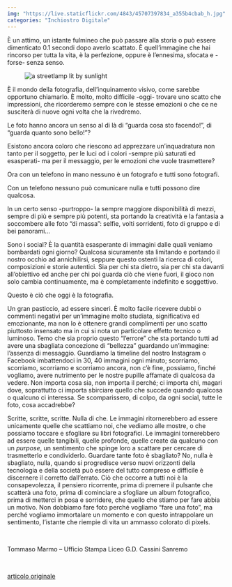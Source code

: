 ```yaml
---
img: "https://live.staticflickr.com/4843/45707397834_a355b4cbab_h.jpg"
categories: "Inchiostro Digitale"
---
```

È un attimo, un istante fulmineo che può passare alla storia o può essere dimenticato 0.1 secondi dopo averlo scattato. È quell’immagine che hai rincorso per tutta la vita, è la perfezione, oppure è l’ennesima, sfocata e -forse- senza senso.
<!--more-->
<figure><img title="renewable energy" alt="a streetlamp lit by sunlight" src="{{ page.img }}" /></figure>

È il mondo della fotografia, dell’inquinamento visivo, come sarebbe opportuno chiamarlo. È molto, molto difficile -oggi- trovare uno scatto che impressioni, che ricorderemo sempre con le stesse emozioni o che ce ne susciterà di nuove ogni volta che la rivedremo.

Le foto hanno ancora un senso al di là di “guarda cosa sto facendo!”, di “guarda quanto sono bello!”?

Esistono ancora coloro che riescono ad apprezzare un’inquadratura non tanto per il soggetto, per le luci od i colori -sempre più saturati ed esasperati- ma per il messaggio, per le emozioni che vuole trasmettere?

Ora con un telefono in mano nessuno è un fotografo e tutti sono fotografi.

Con un telefono nessuno può comunicare nulla e tutti possono dire qualcosa.

In un certo senso -purtroppo- la sempre maggiore disponibilità di mezzi, sempre di più e sempre più potenti, sta portando la creatività e la fantasia a soccombere alle foto “di massa”: selfie, volti sorridenti, foto di gruppo e di bei panorami…

Sono i social? È la quantità esasperante di immagini dalle quali veniamo bombardati ogni giorno? Qualcosa sicuramente sta limitando e portando il nostro occhio ad annichilirsi, seppure questo ostenti la ricerca di colori, composizioni e storie autentici. Sia per chi sta dietro, sia per chi sta davanti all’obiettivo ed anche per chi poi guarda ciò che viene fuori, il gioco non solo cambia continuamente, ma è completamente indefinito e soggettivo.

Questo è ciò che oggi è la fotografia.

Un gran pasticcio, ad essere sinceri. È molto facile ricevere dubbi o commenti negativi per un’immagine molto studiata, significativa ed emozionante, ma non lo è ottenere grandi complimenti per uno scatto piuttosto insensato ma in cui si nota un particolare effetto tecnico o luminoso. Temo che sia proprio questo “l’errore” che sta portando tutti ad avere una sbagliata concezione di “bellezza” guardando un’immagine: l’assenza di messaggio. Guardiamo la timeline del nostro Instagram o Facebook imbattendoci in 30, 40 immagini ogni minuto; scorriamo, scorriamo, scorriamo e scorriamo ancora, non c’è fine, possiamo, finché vogliamo, avere nutrimento per le nostre pupille affamate di qualcosa da vedere. Non importa cosa sia, non importa il perché; ci importa chi, magari dove, soprattutto ci importa sbirciare quello che succede quando qualcosa o qualcuno ci interessa. Se scomparissero, di colpo, da ogni social, tutte le foto, cosa accadrebbe?

Scritte, scritte, scritte. Nulla di che. Le immagini ritornerebbero ad essere unicamente quelle che scattiamo noi, che vediamo alle mostre, o che possiamo toccare e sfogliare su libri fotografici. Le immagini tornerebbero ad essere quelle tangibili, quelle profonde, quelle create da qualcuno con un _purpose_, un sentimento che spinge loro a scattare per cercare di trasmetterlo e condividerlo. Guardare tante foto è sbagliato? No, nulla è sbagliato, nulla, quando si progredisce verso nuovi orizzonti della tecnologia e della società può essere del tutto compreso e difficile è discernere il corretto dall’errato. Ciò che occorre a tutti noi è la consapevolezza, il pensiero ricorrente, prima di premere il pulsante che scatterà una foto, prima di cominciare a sfogliare un album fotografico, prima di metterci in posa e sorridere, che quello che stiamo per fare abbia un motivo. Non dobbiamo fare foto perché vogliamo “fare una foto”, ma perché vogliamo immortalare un momento e con questo intrappolare un sentimento, l’istante che riempie di vita un ammasso colorato di pixels.

<br>

Tommaso Marmo – Ufficio Stampa Liceo G.D. Cassini Sanremo

<br>

<a href="https://www.rivieratime.news/prima-di-scattare-pensa" rel="noopener noreferrer" target="_blank">articolo originale</a>
